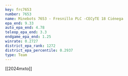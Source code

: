 ```yaml
---
key: frc7653
number: 7653
name: Minebots 7653 - Fresnillo PLC -CECyTE 18 Ciénega
epa_end: 9.33
auto_epa_end: 4.78
teleop_epa_end: 3.3
endgame_epa_end: 1.25
winrate: 0.2727
district_epa_rank: 1272
district_epa_percentile: 0.2937
type: Team
---
```

[[2024mxto]]
